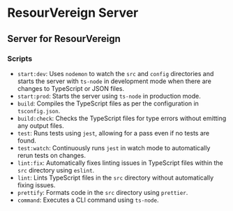 # ResourVereign Server
## Server for ResourVereign

### Scripts

- `start:dev`: Uses `nodemon` to watch the `src` and `config` directories and starts the server with `ts-node` in development mode when there are changes to TypeScript or JSON files.
- `start:prod`: Starts the server using `ts-node` in production mode.
- `build`: Compiles the TypeScript files as per the configuration in `tsconfig.json`.
- `build:check`: Checks the TypeScript files for type errors without emitting any output files.
- `test`: Runs tests using `jest`, allowing for a pass even if no tests are found.
- `test:watch`: Continuously runs `jest` in watch mode to automatically rerun tests on changes.
- `lint:fix`: Automatically fixes linting issues in TypeScript files within the `src` directory using `eslint`.
- `lint`: Lints TypeScript files in the `src` directory without automatically fixing issues.
- `prettify`: Formats code in the `src` directory using `prettier`.
- `command`: Executes a CLI command using `ts-node`.